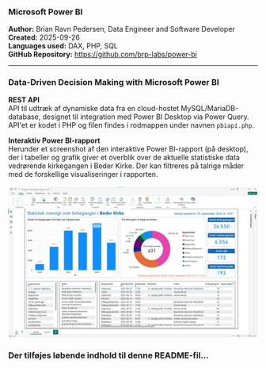 <h3>Microsoft Power BI</h3>

<b>Author:</b> Brian Ravn Pedersen, Data Engineer and Software Developer<br/>
<b>Created:</b> 2025-09-26<br/>
<b>Languages used:</b> DAX, PHP, SQL<br/>
<b>GitHub Repository:</b> https://github.com/brp-labs/power-bi<br/>

<hr/>

<h3>Data-Driven Decision Making with Microsoft Power BI</h3>

<b>REST API</b><br>
API til udtræk af dynamiske data fra en cloud-hostet MySQL/MariaDB-database, designet til integration med Power BI Desktop via Power Query.
API'et er kodet i PHP og filen findes i rodmappen under navnen <code>pbiapi.php</code>.
<br>

<b>Interaktiv Power BI-rapport</b><br>
Herunder et screenshot af den interaktive Power BI-rapport (på desktop), der i tabeller og grafik giver et overblik over de aktuelle statistiske data vedrørende kirkegangen i Beder Kirke. Der kan filtreres på talrige måder med de forskellige visualiseringer i rapporten.
<br><br>
<img src="power_bi_visual_beder_kirke.jpg" alt="Power BI-rapport: Beder Kirke" />
<br>
<h3>Der tilføjes løbende indhold til denne README-fil...</h3>
 
